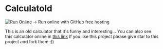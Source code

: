 # Calculatold
[![Run Online](https://aleen42.github.io/badges/src/github.svg)](https://1nj3ct0rrr.github.io/Calculatold/) -> Run online with GitHub free hosting



This is an old calculator that it's funny and interesting...
You can also see this calculator online in [this link](https://calculatold.hesamtavakoli06.repl.co/)
If you like this project please give star to this project and fork them :))

